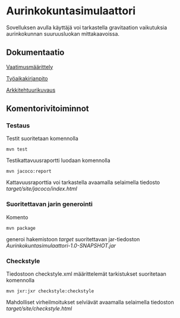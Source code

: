 # Aurinkokuntasimulaattori

Sovelluksen avulla käyttäjä voi tarkastella gravitaation vaikutuksia aurinkokunnan suuruusluokan mittakaavoissa.

## Dokumentaatio ##

[Vaatimusmäärittely](https://github.com/leopekkas/ot-harjoitustyo/blob/master/dokumentaatio/vaatimusm%C3%A4%C3%A4rittely.md)

[Työaikakirjanpito](https://github.com/leopekkas/ot-harjoitustyo/blob/master/dokumentaatio/Työaikakirjanpito.md)

[Arkkitehtuurikuvaus](https://github.com/leopekkas/ot-harjoitustyo/blob/master/dokumentaatio/arkkitehtuuri.md)

## Komentorivitoiminnot 

### Testaus

Testit suoritetaan komennolla
```
mvn test
```
Testikattavuusraportti luodaan komennolla 
```
mvn jacoco:report
```
Kattavuusraporttia voi tarkastella avaamalla selaimella tiedosto _target/site/jacoco/index.html_

### Suoritettavan jarin generointi 

Komento

```
mvn package
```

generoi hakemistoon _target_ suoritettavan jar-tiedoston _Aurinkokuntasimulaattori-1.0-SNAPSHOT.jar_


### Checkstyle

Tiedostoon checkstyle.xml määrittelemät tarkistukset suoritetaan komennolla
```
mvn jxr:jxr checkstyle:checkstyle
```
Mahdolliset virheilmoitukset selviävät avaamalla selaimella tiedoston _target/site/checkstyle.html_

